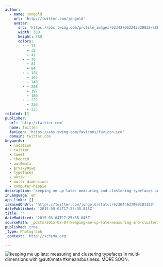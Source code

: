 ```yaml
---
author:
  - name: jongold
    url: 'http://twitter.com/jongold'
    avatar:
      src: 'https://pbs.twimg.com/profile_images/623427052243320832/sCUHvPI7_400x400.jpg'
      width: 380
      height: 380
      colors:
        - - 13
          - 32
          - 41
        - - 70
          - 81
          - 84
        - - 181
          - 165
          - 148
        - - 208
          - 197
          - 180
        - - 222
          - 236
          - 225
related: []
publisher:
  url: 'http://twitter.com'
  name: Twitter
  favicon: 'https://abs.twimg.com/favicons/favicon.ico'
  domain: twitter.com
keywords:
  - location
  - twitter
  - tweet
  - thegrid
  - aut0mata
  - prvsky0ywg
  - typefaces
  - aktiv
  - multi-dimensions
  - computer-hippie
description: 'keeping me up late: measuring and clustering typefaces in multi-dimensions with @aut0mata #kmeansbusiness. MORE SOON.'
inLanguage: en
app_links: []
isBasedOnUrl: 'https://twitter.com/jongold/status/623644637090181120'
datePublished: '2015-08-04T17:25:35.845Z'
title: ''
dateModified: '2015-08-04T17:25:35.845Z'
sourcePath: _posts/2015-08-04-keeping-me-up-late-measuring-and-clustering-typefaces-in-mu.md
published: true
_type: Photograph
_context: 'http://schema.org'

---
```

![keeping me up late&colon; measuring and clustering typefaces in multi-dimensions with &commat;aut0mata &num;kmeansbusiness&period; MORE SOON&period;](https://pbs.twimg.com/media/CKehfgEUsAAACY8.png:large)